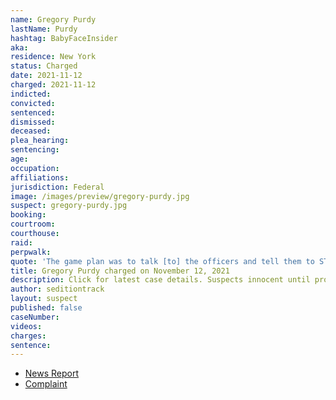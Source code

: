 ```yaml
---
name: Gregory Purdy
lastName: Purdy
hashtag: BabyFaceInsider
aka:
residence: New York
status: Charged
date: 2021-11-12
charged: 2021-11-12
indicted:
convicted:
sentenced:
dismissed:
deceased:
plea_hearing:
sentencing:
age:
occupation:
affiliations:
jurisdiction: Federal
image: /images/preview/gregory-purdy.jpg
suspect: gregory-purdy.jpg
booking:
courtroom:
courthouse:
raid:
perpwalk:
quote: 'The game plan was to talk [to] the officers and tell them to STOP FOLLOWING ORDERS AND UPHOLD THE CONSTITUTION… When they didn’t listen we pushed through (without hurting them of course) we did these peaceful pushes all the way into the capital [sic] building.'
title: Gregory Purdy charged on November 12, 2021
description: Click for latest case details. Suspects innocent until proven guilty.
author: seditiontrack
layout: suspect
published: false
caseNumber:
videos:
charges:
sentence:
---
```


- [News Report](https://www.wusa9.com/article/news/national/capitol-riots/peep-my-war-cry-new-york-man-gregory-purdy-bragged-about-leading-charge-through-capitol-police-lines-doj-says-matthew-purdy-robert-turner/65-f697cef2-cf4b-4ca9-a5ad-699bb7662639)
- [Complaint](https://extremism.gwu.edu/sites/g/files/zaxdzs2191/f/Gregory%20Purdy%20Matthew%20Purdy%20and%20Robert%20Turner%20Criminal%20Complaint.pdf)

